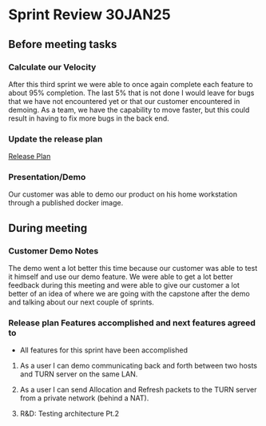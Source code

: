 # Sprint Review 30JAN25

## Before meeting tasks

### Calculate our Velocity

After this third sprint we were able to once again complete each feature to about 95% completion. The last 5% that is not done I would leave for bugs that we have not encountered yet or that our customer encountered in demoing. As a team, we have the capability to move faster, but this could result in having to fix more bugs in the back end. 

### Update the release plan

[Release Plan](sprints\updatedReleasePlan.md)

### Presentation/Demo

Our customer was able to demo our product on his home workstation through a published docker image.

## During meeting

### Customer Demo Notes

The demo went a lot better this time because our customer was able to test it himself and use our demo feature. We were able to get a lot better feedback during this meeting and were able to give our customer a lot better of an idea of where we are going with the capstone after the demo and talking about our next couple of sprints.

### Release plan Features accomplished and next features agreed to

- All features for this sprint have been accomplished 

1. As a user I can demo communicating back and forth between two hosts and TURN server on the same LAN.

2. As a user I can send Allocation and Refresh packets to the TURN server from a private network (behind a NAT).

3. R&D: Testing architecture Pt.2
